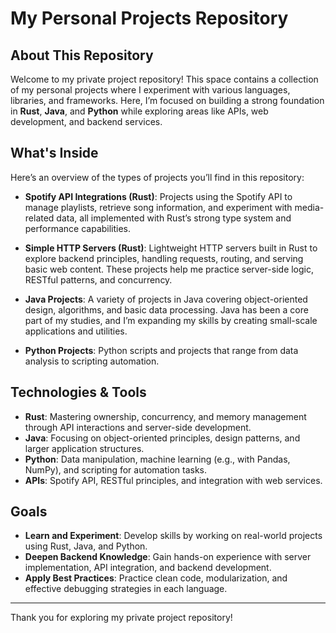 # My Personal Projects Repository

## About This Repository
Welcome to my private project repository! This space contains a collection of my personal projects where I experiment with various languages, libraries, and frameworks. Here, I’m focused on building a strong foundation in **Rust**, **Java**, and **Python** while exploring areas like APIs, web development, and backend services.

## What's Inside
Here’s an overview of the types of projects you’ll find in this repository:

- **Spotify API Integrations (Rust)**: Projects using the Spotify API to manage playlists, retrieve song information, and experiment with media-related data, all implemented with Rust’s strong type system and performance capabilities.
  
- **Simple HTTP Servers (Rust)**: Lightweight HTTP servers built in Rust to explore backend principles, handling requests, routing, and serving basic web content. These projects help me practice server-side logic, RESTful patterns, and concurrency.
  
- **Java Projects**: A variety of projects in Java covering object-oriented design, algorithms, and basic data processing. Java has been a core part of my studies, and I’m expanding my skills by creating small-scale applications and utilities.
  
- **Python Projects**: Python scripts and projects that range from data analysis to scripting automation. 

## Technologies & Tools
- **Rust**: Mastering ownership, concurrency, and memory management through API interactions and server-side development.
- **Java**: Focusing on object-oriented principles, design patterns, and larger application structures.
- **Python**: Data manipulation, machine learning (e.g., with Pandas, NumPy), and scripting for automation tasks.
- **APIs**: Spotify API, RESTful principles, and integration with web services.
  
## Goals
- **Learn and Experiment**: Develop skills by working on real-world projects using Rust, Java, and Python.
- **Deepen Backend Knowledge**: Gain hands-on experience with server implementation, API integration, and backend development.
- **Apply Best Practices**: Practice clean code, modularization, and effective debugging strategies in each language.

---

Thank you for exploring my private project repository!
